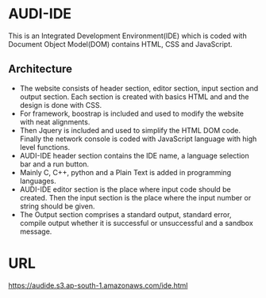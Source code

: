 # AUDI-IDE
This is an Integrated Development Environment(IDE) which is coded with Document Object Model(DOM) contains HTML, CSS and JavaScript.
## Architecture
- The website consists of header section, editor section, input section and output section. Each section is created with basics HTML and and the design is done with CSS.
- For framework, boostrap is included and used to modify the website with neat alignments.
- Then Jquery is included and used to simplify the HTML DOM code. Finally the network console is coded with JavaScript language with high level functions.
- AUDI-IDE header section contains the IDE name, a language selection bar and a run button.
- Mainly C, C++, python and a Plain Text is added in programming languages.
- AUDI-IDE editor section is the place where input code should be created. Then the input section is the place where the input number or string should be given.
- The Output section comprises a standard output, standard error, compile output whether it is successful or unsuccessful and a sandbox message.
# URL
https://audide.s3.ap-south-1.amazonaws.com/ide.html
